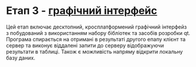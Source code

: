 # Етап 3 - [графічний інтерфейс]
Цей етап включає десктопний, кросплатформений графічний інтерфейз з побудований з
використанням набору бібліотек та засобів розробки qt.
Програма спирається на отримані в результаті другого епапу клієнт та сервер та виконує
віддалені запити до серверу відображуючи результати в таблиці. Також є можливість 
напряму відкрити локальну базу даних.

[графічний інтерфейс]: <https://github.com/NikitaP2001/SimpleDatabase/blob/master/UI/linux-ui>